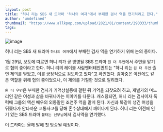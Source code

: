 ```yaml
---
layout: post
title: "허니 리는 SBS 새 드라마 '하나의 여자'에서 부패한 검사 역을 연기하려고 한다."
author: "undefined"
thumbnail: "https://www.allkpop.com/upload/2021/01/content/290333/thumb/1611909186-20210129-honeylee.jpg"
tags: 
---
```



![image](https://www.allkpop.com/upload/2021/01/content/290333/1611909186-20210129-honeylee.jpg)

허니 리는 SBS 새 드라마 `하나의 여자`에서 부패한 검사 역을 연기하기 위해 논의 중이다.

1월 29일, 보도에 따르면 허니 리가 곧 방영될 SBS 드라마 `원 더 우먼`에서 주연을 맡기로 협의 중이라고 한다. 허니 리의 레이블 사람엔터테인먼트는 "허니 리는 `원 더 우먼` 출연 제의를 받았고, 이를 긍정적으로 검토하고 있다"고 확인했다. 김아중은 이전에도 같은 역할을 위해 협의 중이었으나, 이 제의를 거절한 것으로 알려졌다.

`원 더 우먼`은 부패한 검사가 기억상실증에 걸린 뒤 기억을 되찾으려 하고, 재벌가의 며느리인 같은 여성과 삶을 바꿔나가는 이야기를 다룬다. 캐스팅되면, 허니 리는 검사이자 폭력배 그룹의 액션 배우의 외동딸인 조연주 역을 맡게 된다. 자신과 똑같이 생긴 여성을 뒤쫓다가 안타까운 교통사고를 당해 혼수상태에서 깨어나게 된다. 허니 리는 이전에 인기 있는 SBS 드라마 `불타는 신부님`에서 검사역을 연기했다.

이 드라마는 올해 말에 첫 방송될 예정이다.